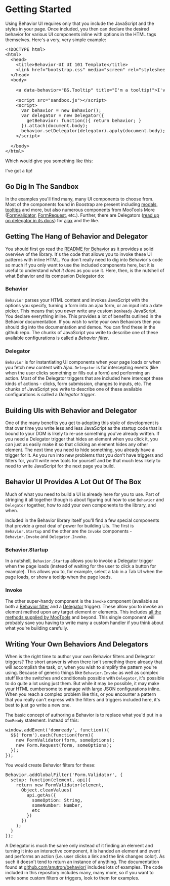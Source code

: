 # Getting Started

Using Behavior UI requires only that you include the JavaScript and the styles in your page. Once included, you then can declare the desired behavior for various UI components inline with options in the HTML tags themselves. Here's a very, very simple example:


<pre class="prettyprint">
&lt;!DOCTYPE html>
&lt;html>
  &lt;head>
    &lt;title>Behavior-UI UI 101 Template&lt;/title>
    &lt;link href="bootstrap.css" media="screen" rel="stylesheet" />
  &lt;/head>
  &lt;body>

    &lt;a data-behavior="BS.Tooltip" title="I'm a tooltip!">I've got a tip!&lt;/a>

    &lt;script src="sandbox.js">&lt;/script>
    &lt;script>
      var behavior = new Behavior();
      var delegator = new Delegator({
        getBehavior: function(){ return behavior; }
      }).attach(document.body);
      behavior.setDelegator(delegator).apply(document.body);
    &lt;/script>

  &lt;/body>
&lt;/html>
</pre>

Which would give you something like this:

<a data-behavior="BS.Tooltip" title="I'm a tooltip!">I've got a tip!</a>

## Go Dig In The Sandbox

In the examples you'll find many, many UI components to choose from. Most of the components found in Boostrap are present including [modals](<%= sandbox_dir_file_path('JavaScript', 'Alerts and Modals', 'Modals') %>), [tooltips](<%= sandbox_dir_file_path('JavaScript', 'Tips and Popovers', 'Tooltips') %>) and more, but also numerous components from MooTools More ([FormValidator](<%= sandbox_dir_file_path('JavaScript', 'Forms', 'Behavior.FormRequest') %>), [FormRequest](<%= sandbox_dir_file_path('JavaScript', 'Forms', 'Behavior.FormValidator') %>), etc.). Further, there are Delegators ([read up on delegator in its docs](https://github.com/anutron/behavior/blob/master/Docs/Delegator.md)) for [ajax](<%= sandbox_dir_file_path('JavaScript', 'Delegators', 'Delegator.Ajax') %>) and the like.

## Getting The Hang of Behavior and Delegator

You should first go read the [README for Behavior](https://github.com/anutron/behavior/blob/master/README.md) as it provides a solid overview of the library. It's the code that allows you to invoke these UI patterns with inline HTML. You don't really need to dig into Behavior's code so much if you only want to use the included components here, but it is useful to understand *what it does* as you use it. Here, then, is the nutshell of what Behavior and its companion Delegator do:

### Behavior

`Behavior` parses your HTML content and invokes JavaScript with the options you specify, turning a form into an ajax form, or an input into a date picker. This means that you *never* write any custom `DomReady` JavaScript. You declare everything inline. This provides a lot of benefits outlined in the Behavior documentation. If you wish to write your own Behaviors then you should dig into the documentation and demos. You can find these in the github repo. The chunks of JavaScript you write to describe one of these available configurations is called a *Behavior filter*.

### Delegator

`Behavior` is for instantiating UI components when your page loads or when you fetch new content with Ajax. `Delegator` is for intercepting events (like when the user clicks something or fills out a form) and performing an action. Most of the Delegator triggers that are included here intercept these kinds of actions - clicks, form submission, changes to inputs, etc. The chunks of JavaScript you write to describe one of these available configurations is called a *Delegator trigger*.

## Building UIs with Behavior and Delegator

One of the many benefits you get to adopting this style of development is that over time you write less and less JavaScript as the startup code that is bound to your DOM is likely to re-use something you've already written. If you need a Delegator trigger that hides an element when you click it, you can just as easily make it so that clicking an element hides any other element. The next time you need to hide something, you already have a trigger for it. As you run into new problems that you don't have triggers and filters for, you'll write new tools for yourself and be that much less likely to need to write JavaScript for the next page you build.

## Behavior UI Provides A Lot Out Of The Box

Much of what you need to build a UI is already here for you to use. Part of stringing it all together though is about figuring out how to use `Behavior` and `Delegator` together, how to add your own components to the library, and when.

Included in the Behavior library itself you'll find a few special components that provide a great deal of power for building UIs. The first is `Behavior.Startup` and the other are the `Invoke` components - `Behavior.Invoke` and `Delegator.Invoke`.

### Behavior.Startup

In a nutshell, `Behavior.Startup` allows you to invoke a Delegator trigger when the page loads (instead of waiting for the user to click a button for example). This allows you to, for example, select a tab in a Tab UI when the page loads, or show a tooltip when the page loads.

### Invoke

The other super-handy component is the `Invoke` component (available as both a [Behavior filter](<%= sandbox_dir_file_path('JavaScript', 'General Use Behaviors', 'Behavior.Invoke') %>) and a [Delegator](<%= sandbox_dir_file_path('JavaScript', 'Delegators', 'Delegator.Invoke') %>) trigger). These allow you to invoke an element method upon any target element or elements. This includes [all the methods supplied by MooTools](http://mootools.net/docs/core/Element/Element) and beyond. This single component will probably save you having to write many a custom handler if you think about what you're building carefully.

## Writing Your Own Behaviors And Delegators

When is the right time to author your own Behavior filters and Delegator triggers? The short answer is when there isn't something there already that will accomplish the task, or, when you wish to simplify the pattern you're using. Because of generic things like `Behavior.Invoke` as well as complex stuff like the switches and conditionals possible with `Delegator`, it's possible to do quite a lot using just them. But while it may be possible, it may make your HTML cumbersome to manage with large JSON configurations inline. When you reach a complex problem like this, or you encounter a pattern that you really can't express with the filters and triggers included here, it's best to just go write a new one.

The basic concept of authoring a Behavior is to replace what you'd put in a `DomReady` statement. Instead of this:

<pre class="prettyprint">
window.addEvent('domready', function(){
  $$('form').each(function(form){
    new FormValidator(form, someOptions);
    new Form.Request(form, someOptions);
  });
});
</pre>

You would create Behavior filters for these:

<pre class="prettyprint">
Behavior.addGlobalFilter('Form.Validator', {
  setup: function(element, api){
    return new FormValidator(element,
      Object.cleanValues(
        api.getAs({
          someOption: String,
          someNumber: Number,
          etc
        })
      })
    );
  }
});
</pre>

A Delegator is much the same only instead of it finding an element and turning it into an interactive component, it is handed an element and event and performs an action (i.e. user clicks a link and the link changes color). As such it doesn't tend to return an instance of anything. The documentation found at [github.com/anutron/behavior/](https://github.com/anutron/behavior/) includes lots of examples. The code included in this repository includes many, many more, so if you want to write some custom filters or triggers, look to them for examples.
